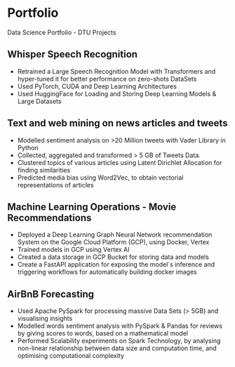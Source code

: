 # Portfolio
Data Science Portfolio - DTU Projects

## Whisper Speech Recognition
- Retrained a Large Speech Recognition Model with Transformers and hyper-tuned it for better performance on zero-shots DataSets
- Used PyTorch, CUDA and Deep Learning Architectures
- Used HuggingFace for Loading and Storing Deep Learning Models & Large Datasets

## Text and web mining on news articles and tweets
- Modelled sentiment analysis on >20 Million tweets with Vader Library in Python
- Collected, aggregated and transformed > 5 GB of Tweets Data. 
- Clustered topics of various articles using Latent Dirichlet Allocation for finding similarities
- Predicted media bias using Word2Vec, to obtain vectorial representations of articles

## Machine Learning Operations - Movie Recommendations
- Deployed a Deep Learning Graph Neural Network recommendation System on the Google Cloud Platform (GCP), using Docker, Vertex
- Trained models in GCP using Vertex AI
- Created a data storage in GCP Bucket for storing data and models
- Create a FastAPI application for exposing the model`s inference and triggering workflows for automatically building docker images


## AirBnB Forecasting
- Used Apache PySpark for processing massive Data Sets (> 5GB) and visualising insights 
- Modelled words sentiment analysis with PySpark & Pandas for reviews by giving scores to words, based on a mathematical model
- Performed Scalability experiments on Spark Technology, by analysing non-linear relationship between data size and computation time, and optimising computational complexity
